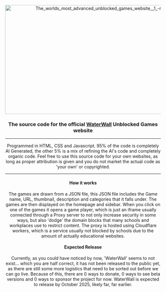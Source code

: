 <div align="center">
<img width="707" height="353" alt="The_worlds_most_advanced_unblocked_games_website__1_-removebg-preview" src="https://github.com/user-attachments/assets/0aeebfff-fd11-4366-ad35-44e1e4dab410" />


### The source code for the official <a href="https://waterwallubg.netlify.app">WaterWall</a> Unblocked Games website
---
 Programmed in HTML, CSS and Javascript. 95% of the code is completely AI Generated, the other 5% is a mix of refining the AI's code and completely organic code.
 Feel free to use this source code for your own websites, as long as proper attribution is given and you do not market the actual code as 'your own' or copyrighted.
 
---
#### How it works
The games are drawn from a JSON file, this JSON file includes the Game name, URL, thumbnail, description and categories that it falls under.
The games are then displayed on the homepage and sidebar. When you click on one of the games it opens a game player, which is just an iframe usually connected through a Proxy server to not only increase security in some ways, but also 'dodge' the domain blocks that many schools and workplaces use to restrict content.
The proxy is hosted using Cloudflare workers, which is a service usually not blocked by schools due to the amount of actually educational websites.

#### Expected Release
Currently, as you could have noticed by now, 'WaterWall' seems to not exist... which you are half correct, it has not been released to the public yet, as there are still some more logistics that need to be sorted out before we can go live.
Because of this, there are 0 ways to donate, 0 ways to see beta versions and 0 ways to sponsor the project for now. WaterWall is expected to release by October 2025, likely far, far earlier.
</div>
